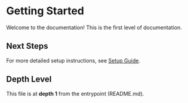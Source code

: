 # Getting Started

Welcome to the documentation! This is the first level of documentation.

## Next Steps

For more detailed setup instructions, see [Setup Guide](level2/setup.md).

## Depth Level

This file is at **depth 1** from the entrypoint (README.md).
